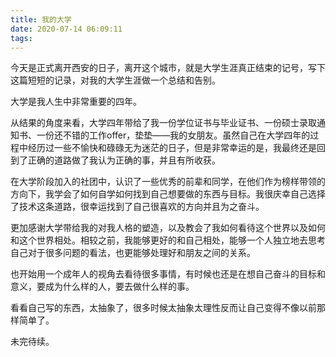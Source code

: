 ```yaml
---
title: 我的大学
date: 2020-07-14 06:09:11
tags:
---
```


今天是正式离开西安的日子，离开这个城市，就是大学生涯真正结束的记号，写下这篇短短的记录，对我的大学生涯做一个总结和告别。

大学是我人生中非常重要的四年。

<!--more-->

从结果的角度来看，大学四年带给了我一份学位证书与毕业证书、一份硕士录取通知书、一份还不错的工作offer，垫垫——我的女朋友。虽然自己在大学四年的过程中经历过一些不愉快和碌碌无为迷茫的日子，但是非常幸运的是，我最终还是回到了正确的道路做了我认为正确的事，并且有所收获。

在大学阶段加入的社团中，认识了一些优秀的前辈和同学，在他们作为榜样带领的方向下，我学会了如何自学如何找到自己想要做的东西与目标。我很庆幸自己选择了技术这条道路，很幸运找到了自己很喜欢的方向并且为之奋斗。

更加感谢大学带给我的对我人格的塑造，以及教会了我如何看待这个世界以及如何和这个世界相处。相较之前，我能够更好的和自己相处，能够一个人独立地去思考自己对于很多问题的看法，也更能够处理好和朋友之间的关系。

也开始用一个成年人的视角去看待很多事情，有时候也还是在想自己奋斗的目标和意义，要成为什么样的人，要去做什么样的事。

看看自己写的东西，太抽象了，很多时候太抽象太理性反而让自己变得不像以前那样简单了。

未完待续。





